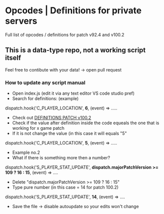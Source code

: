 # Opcodes | Definitions for private servers
Full list of opcodes / definitions for patch v92.4 and v100.2

## This is a data-type repo, not a working script itself
Feel free to contibute with your data! -> open pull request

### How to update any script manual
* Open index.js (edit it via any text editor VS code studio pref)
* Search for definitions: (example)

dispatch.hook('C_PLAYER_LOCATION', <b>6</b>, (event) => .....

* Check out [DEFINITIONS PATCH v100.2](https://github.com/ketchdrown/data-private-servers/tree/main/v100.02/definitions)
* Check if the value after definition inside the code equeals the one that is working for x game patch
* If it is not change the value (in this case it will equals "5"

dispatch.hook('C_PLAYER_LOCATION', <b>5</b>, (event) => .....

* Example no.2
* What if there is something more then a number?
 
dispatch.hook('S_PLAYER_STAT_UPDATE', <b>dispatch.majorPatchVersion >= 109 ? 16 : 15</b>, (event) => ....

* Delete "dispatch.majorPatchVersion >= 109 ? 16 : 15"
* Type pure number (in this case = 14 for patch 100.2)

dispatch.hook('S_PLAYER_STAT_UPDATE', <b>14</b>, (event) => ....

* Save the file -> disable autoupdate so your edits won't change
